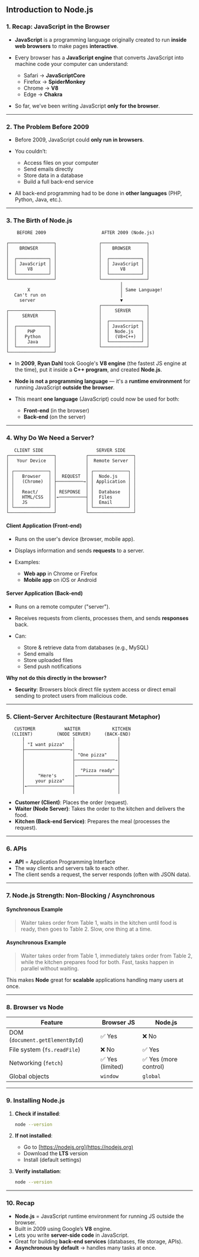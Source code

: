 ## **Introduction to Node.js**

### 1. Recap: JavaScript in the Browser

-   **JavaScript** is a programming language originally created to run **inside web browsers** to make pages **interactive**.
-   Every browser has a **JavaScript engine** that converts JavaScript into machine code your computer can understand:

    -   Safari → **JavaScriptCore**
    -   Firefox → **SpiderMonkey**
    -   Chrome → **V8**
    -   Edge → **Chakra**

-   So far, we’ve been writing JavaScript **only for the browser**.

---

### 2. The Problem Before 2009

-   Before 2009, JavaScript could **only run in browsers**.
-   You couldn’t:

    -   Access files on your computer
    -   Send emails directly
    -   Store data in a database
    -   Build a full back-end service

-   All back-end programming had to be done in **other languages** (PHP, Python, Java, etc.).

---

### 3. The Birth of Node.js

```
    BEFORE 2009                     AFTER 2009 (Node.js)

┌─────────────────┐                ┌─────────────────┐
│    BROWSER      │                │    BROWSER      │
│                 │                │                 │
│  ┌────────────┐ │                │  ┌────────────┐ │
│  │ JavaScript │ │                │  │ JavaScript │ │
│  │    V8      │ │                │  │    V8      │ │
│  └────────────┘ │                │  └────────────┘ │
└─────────────────┘                └─────────────────┘
                                           │
        X                                  │ Same Language!
   Can't run on                            │
     server                                ▼
                                   ┌─────────────────┐
┌─────────────────┐                │     SERVER      │
│     SERVER      │                │                 │
│                 │                │  ┌────────────┐ │
│  ┌────────────┐ │                │  │ JavaScript │ │
│  │    PHP     │ │                │  │  Node.js   │ │
│  │   Python   │ │                │  │  (V8+C++)  │ │
│  │    Java    │ │                │  └────────────┘ │
│  └────────────┘ │                └─────────────────┘
└─────────────────┘
```

-   In **2009**, **Ryan Dahl** took Google's **V8 engine** (the fastest JS engine at the time), put it inside a **C++ program**, and created **Node.js**.
-   **Node is not a programming language** — it's a **runtime environment** for running JavaScript **outside the browser**.
-   This meant **one language** (JavaScript) could now be used for both:

    -   **Front-end** (in the browser)
    -   **Back-end** (on the server)

---

### 4. Why Do We Need a Server?

```
   CLIENT SIDE                    SERVER SIDE
┌─────────────────┐           ┌─────────────────┐
│   Your Device   │           │  Remote Server  │
│                 │           │                 │
│ ┌─────────────┐ │           │ ┌─────────────┐ │
│ │   Browser   │ │  REQUEST  │ │  Node.js    │ │
│ │   (Chrome)  │ ├──────────→│ │ Application │ │
│ │             │ │           │ │             │ │
│ │   React/    │ │ RESPONSE  │ │  Database   │ │
│ │   HTML/CSS  │ │←──────────┤ │  Files      │ │
│ │   JS        │ │           │ │  Email      │ │
│ └─────────────┘ │           │ └─────────────┘ │
└─────────────────┘           └─────────────────┘
```

#### Client Application (Front-end)

-   Runs on the user's device (browser, mobile app).
-   Displays information and sends **requests** to a server.
-   Examples:

    -   **Web app** in Chrome or Firefox
    -   **Mobile app** on iOS or Android

#### Server Application (Back-end)

-   Runs on a remote computer ("server").
-   Receives requests from clients, processes them, and sends **responses** back.
-   Can:

    -   Store & retrieve data from databases (e.g., MySQL)
    -   Send emails
    -   Store uploaded files
    -   Send push notifications

**Why not do this directly in the browser?**

-   **Security**: Browsers block direct file system access or direct email sending to protect users from malicious code.

---

### 5. Client–Server Architecture (Restaurant Metaphor)

```
   CUSTOMER           WAITER            KITCHEN
  (CLIENT)         (NODE SERVER)     (BACK-END)
      |                  |                |
      │ "I want pizza"   │                │
      ├─────────────────→│                │
      │                  │ "One pizza"    │
      │                  ├───────────────→│
      │                  │                │
      │                  │  "Pizza ready" │
      │     "Here's      │←───────────────┤
      │    your pizza"   │                │
      │←─────────────────┤                │
      │                  │                │
```

-   **Customer (Client)**: Places the order (request).
-   **Waiter (Node Server)**: Takes the order to the kitchen and delivers the food.
-   **Kitchen (Back-end Service)**: Prepares the meal (processes the request).

---

### 6. APIs

-   **API** = Application Programming Interface
-   The way clients and servers talk to each other.
-   The client sends a request, the server responds (often with JSON data).

---

### 7. Node.js Strength: Non-Blocking / Asynchronous

#### Synchronous Example

> Waiter takes order from Table 1, waits in the kitchen until food is ready, then goes to Table 2.
> Slow, one thing at a time.

#### Asynchronous Example

> Waiter takes order from Table 1, immediately takes order from Table 2, while the kitchen prepares food for both.
> Fast, tasks happen in parallel without waiting.

This makes **Node** great for **scalable** applications handling many users at once.

---

### 8. Browser vs Node

| Feature                         | Browser JS       | Node.js               |
| ------------------------------- | ---------------- | --------------------- |
| DOM (`document.getElementById`) | ✅ Yes           | ❌ No                 |
| File system (`fs.readFile`)     | ❌ No            | ✅ Yes                |
| Networking (`fetch`)            | ✅ Yes (limited) | ✅ Yes (more control) |
| Global objects                  | `window`         | `global`              |

---

### 9. Installing Node.js

1. **Check if installed**:

    ```bash
    node --version
    ```

2. **If not installed**:

    - Go to [https://nodejs.org](https://nodejs.org)
    - Download the **LTS** version
    - Install (default settings)

3. **Verify installation**:

    ```bash
    node --version
    ```

---

### 10. Recap

-   **Node.js** = JavaScript runtime environment for running JS outside the browser.
-   Built in 2009 using Google’s **V8** engine.
-   Lets you write **server-side code** in JavaScript.
-   Great for building **back-end services** (databases, file storage, APIs).
-   **Asynchronous by default** → handles many tasks at once.
